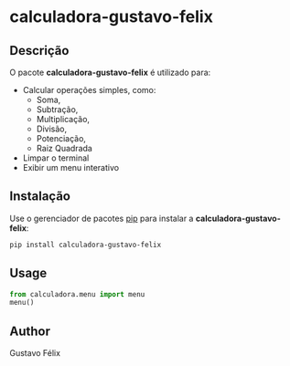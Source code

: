 # calculadora-gustavo-felix

## Descrição

O pacote **calculadora-gustavo-felix** é utilizado para:  
- Calcular operações simples, como:  
  * Soma,  
  * Subtração,  
  * Multiplicação,  
  * Divisão,  
  * Potenciação,  
  * Raiz Quadrada  
- Limpar o terminal  
- Exibir um menu interativo

## Instalação

Use o gerenciador de pacotes [pip](https://pip.pypa.io/en/stable/) para instalar a **calculadora-gustavo-felix**:

```bash
pip install calculadora-gustavo-felix
```

## Usage

```python
from calculadora.menu import menu
menu()
```

## Author
Gustavo Félix